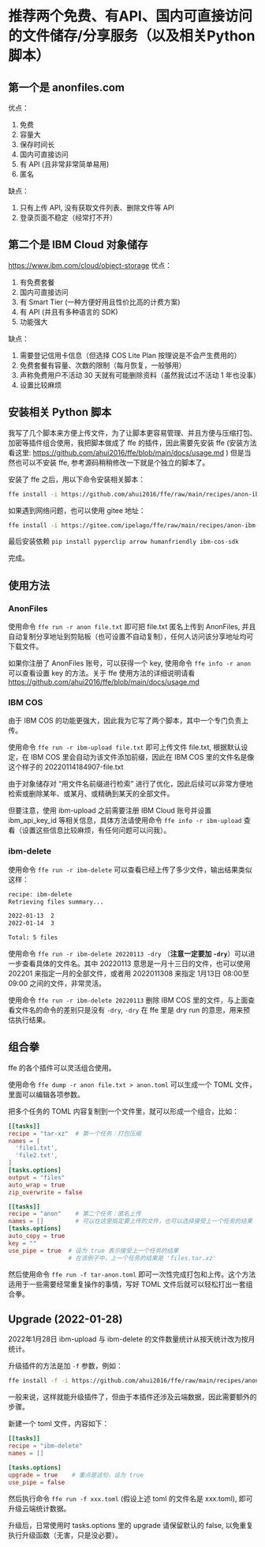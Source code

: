 # 推荐两个免费、有API、国内可直接访问的文件储存/分享服务（以及相关Python脚本）

## 第一个是 anonfiles.com

优点：

1. 免费
2. 容量大
3. 保存时间长
4. 国内可直接访问
5. 有 API (且非常非常简单易用)
6. 匿名

缺点：

1. 只有上传 API, 没有获取文件列表、删除文件等 API
2. 登录页面不稳定（经常打不开）

## 第二个是 IBM Cloud 对象储存

https://www.ibm.com/cloud/object-storage 优点：

1. 有免费套餐
2. 国内可直接访问
3. 有 Smart Tier (一种方便好用且性价比高的计费方案)
4. 有 API (并且有多种语言的 SDK)
5. 功能强大

缺点：

1. 需要登记信用卡信息（但选择 COS Lite Plan 按理说是不会产生费用的）
2. 免费套餐有容量、次数的限制（每月恢复，一般够用）
3. 声称免费用户不活动 30 天就有可能删除资料（虽然我试过不活动 1 年也没事）
4. 设置比较麻烦

## 安装相关 Python 脚本

我写了几个脚本来方便上传文件，为了让脚本更容易管理、并且方便与压缩打包、加密等插件组合使用，我把脚本做成了 ffe 的插件，因此需要先安装 ffe (安装方法看这里: https://github.com/ahui2016/ffe/blob/main/docs/usage.md ) 但是当然也可以不安装 ffe, 参考源码稍稍修改一下就是个独立的脚本了。

安装了 ffe 之后，用以下命令安装相关脚本：

```sh
ffe install -i https://github.com/ahui2016/ffe/raw/main/recipes/anon-ibm.toml
```

如果遇到网络问题，也可以使用 gitee 地址：

```sh
ffe install -i https://gitee.com/ipelago/ffe/raw/main/recipes/anon-ibm-gitee.toml
```

最后安装依赖 `pip install pyperclip arrow humanfriendly ibm-cos-sdk`

完成。

## 使用方法

### AnonFiles

使用命令 `ffe run -r anon file.txt` 即可把 file.txt 匿名上传到 AnonFiles, 并且自动复制分享地址到剪贴板（也可设置不自动复制），任何人访问该分享地址均可下载文件。

如果你注册了 AnonFiles 账号，可以获得一个 key, 使用命令 `ffe info -r anon` 可以查看设置 key 的方法。关于 ffe 使用方法的详细说明请看 https://github.com/ahui2016/ffe/blob/main/docs/usage.md

### IBM COS

由于 IBM COS 的功能更强大，因此我为它写了两个脚本，其中一个专门负责上传。

使用命令 `ffe run -r ibm-upload file.txt` 即可上传文件 file.txt, 根据默认设定，在 IBM COS 里会自动为该文件添加前缀，因此在 IBM COS 里的文件名是像这个样子的 20220114184907-file.txt

由于对象储存对 “用文件名前缀进行检索” 进行了优化，因此后续可以非常方便地检索或删除某年、或某月、或精确到某天的全部文件。

但要注意，使用 ibm-upload 之前需要注册 IBM Cloud 账号并设置 ibm_api_key_id 等相关信息，具体方法请使用命令 `ffe info -r ibm-upload` 查看（设置这些信息比较麻烦，有任何问题可以问我）。

### ibm-delete

使用命令 `ffe run -r ibm-delete` 可以查看已经上传了多少文件，输出结果类似这样：

```txt
recipe: ibm-delete
Retrieving files summary...

2022-01-13  2
2022-01-14  3

Total: 5 files
```

使用命令 `ffe run -r ibm-delete 20220113 -dry` （**注意一定要加 `-dry`**）可以进一步查看具体的文件名。其中 20220113 意思是一月十三日的文件，也可以使用 202201 来指定一月的全部文件，或者用 2022011308 来指定 1月13日 08:00至09:00 之间的文件，非常灵活。

使用命令 `ffe run -r ibm-delete 20220113` 删除 IBM COS 里的文件，与上面查看文件名的命令的差别只是没有 `-dry`, `-dry` 在 ffe 里是 dry run 的意思，用来预估执行结果。

## 组合拳

ffe 的各个插件可以灵活组合使用。

使用命令 `ffe dump -r anon file.txt > anon.toml` 可以生成一个 TOML 文件，里面可以编辑各项参数。

把多个任务的 TOML 内容复制到一个文件里，就可以形成一个组合，比如：

```toml
[[tasks]]
recipe = "tar-xz"  # 第一个任务：打包压缩
names = [
  'file1.txt',
  'file2.txt',
]
[tasks.options]
output = "files"
auto_wrap = true
zip_overwrite = false

[[tasks]]
recipe = "anon"    # 第二个任务：匿名上传
names = []         # 可以在这里指定要上传的文件，也可以选择接受上一个任务的结果
[tasks.options]
auto_copy = true
key = ""
use_pipe = true  # 设为 true 表示接受上一个任务的结果
                 # 在该例子中，上一个任务的结果是 'files.tar.xz'
```

然后使用命令 `ffe run -f tar-anon.toml` 即可一次性完成打包和上传。这个方法适用于一些需要经常重复操作的事情，写好 TOML 文件后就可以轻松打出一套组合拳。

## Upgrade (2022-01-28)

2022年1月28日 ibm-upload 与 ibm-delete 的文件数量统计从按天统计改为按月统计。

升级插件的方法是加 `-f` 参数，例如：

```sh
ffe install -f -i https://github.com/ahui2016/ffe/raw/main/recipes/anon-ibm.toml
```

一般来说，这样就能升级插件了，但由于本插件还涉及云端数据，因此需要额外的步骤。

新建一个 toml 文件，内容如下：

```toml
[[tasks]]
recipe = "ibm-delete"
names = []

[tasks.options]
upgrade = true    # 重点是这句，设为 true
use_pipe = false
```

然后执行命令 `ffe run -f xxx.toml` (假设上述 toml 的文件名是 xxx.toml), 即可升级云端统计数据。

升级后，日常使用时 tasks.options 里的 upgrade 请保留默认的 false, 以免重复执行升级函数（无害，只是没必要）。
